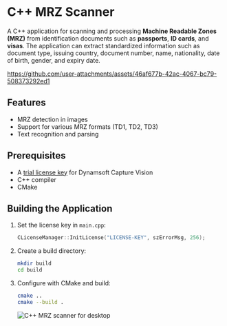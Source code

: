 # C++ MRZ Scanner
A C++ application for scanning and processing **Machine Readable Zones (MRZ)** from identification documents such as **passports**, **ID cards**, and **visas**. The application can extract standardized information such as document type, issuing country, document number, name, nationality, date of birth, gender, and expiry date.

https://github.com/user-attachments/assets/46af677b-42ac-4067-bc79-508373292ed1

## Features
- MRZ detection in images
- Support for various MRZ formats (TD1, TD2, TD3)
- Text recognition and parsing

## Prerequisites
- A [trial license key](https://www.dynamsoft.com/customer/license/trialLicense/?product=dcv&package=cross-platform) for Dynamsoft Capture Vision
- C++ compiler 
- CMake

## Building the Application
1. Set the license key in `main.cpp`:

    ```cpp
    CLicenseManager::InitLicense("LICENSE-KEY", szErrorMsg, 256);
    ```

2. Create a build directory:

    ```bash
    mkdir build
    cd build
    ```

3. Configure with CMake and build:

    ```bash
    cmake ..
    cmake --build .
    ```

    ![C++ MRZ scanner for desktop](https://www.dynamsoft.com/codepool/img/2025/03/mrz-recognition-deep-learning-model.png)
